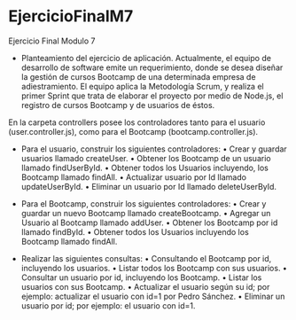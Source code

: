 # EjercicioFinalM7
Ejercicio Final Modulo 7
- Planteamiento del ejercicio de aplicación.
Actualmente, el equipo de desarrollo de software emite un requerimiento, donde se desea diseñar la gestión de cursos Bootcamp de una determinada empresa de adiestramiento. El equipo aplica la Metodología Scrum, y realiza el primer Sprint que trata de elaborar el proyecto por medio de Node.js, el registro de cursos Bootcamp y de usuarios de éstos.

En la carpeta controllers posee los controladores tanto para el usuario (user.controller.js), como para el Bootcamp (bootcamp.controller.js).

- Para el usuario, construir los siguientes controladores:
• Crear y guardar usuarios llamado createUser.
• Obtener los Bootcamp de un usuario llamado findUserById.
• Obtener todos los Usuarios incluyendo, los Bootcamp llamado findAll.
• Actualizar usuario por Id llamado updateUserById.
• Eliminar un usuario por Id llamado deleteUserById.

- Para el Bootcamp, construir los siguientes controladores:
• Crear y guardar un nuevo Bootcamp llamado createBootcamp.
• Agregar un Usuario al Bootcamp llamado addUser.
• Obtener los Bootcamp por id llamado findById.
• Obtener todos los Usuarios incluyendo los Bootcamp llamado findAll.

- Realizar las siguientes consultas:
• Consultando el Bootcamp por id, incluyendo los usuarios.
• Listar todos los Bootcamp con sus usuarios.
• Consultar un usuario por id, incluyendo los Bootcamp.
• Listar los usuarios con sus Bootcamp.
• Actualizar el usuario según su id; por ejemplo: actualizar el usuario con id=1 por Pedro Sánchez.
• Eliminar un usuario por id; por ejemplo: el usuario con id=1.